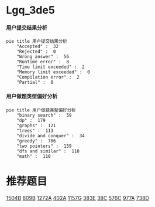# Lgq_3de5

<!-- tabs:start -->



#### **用户提交结果分析**

```mermaid
pie title 用户提交结果分析
    "Accepted" :  32
    "Rejected" :  0
    "Wrong answer" :  56
    "Runtime error" :  8
    "Time limit exceeded" :  2
    "Memory limit exceeded" :  0
    "Compilation error" :  2
    "Partial" :  0
```

#### **用户做题类型偏好分析**

```mermaid
pie title 用户做题类型偏好分析
    "binary search" :  59
    "dp" :  179
    "graphs" :  121
    "trees" :  113
    "divide and conquer" :  34
    "greedy" :  706
    "two pointers" :  159
    "dfs and similar" :  110
    "math" :  110
```



<!-- tabs:end -->
# 推荐题目
[1504B](https://codeforces.com/contest/1504/problem/B)
[809B](https://codeforces.com/contest/809/problem/B)
[1272A](https://codeforces.com/contest/1272/problem/A)
[402A](https://codeforces.com/contest/402/problem/A)
[1157G](https://codeforces.com/contest/1157/problem/G)
[383E](https://codeforces.com/contest/383/problem/E)
[38C](https://codeforces.com/contest/38/problem/C)
[576C](https://codeforces.com/contest/576/problem/C)
[977A](https://codeforces.com/contest/977/problem/A)
[738D](https://codeforces.com/contest/738/problem/D)
